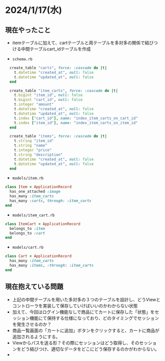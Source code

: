 # 2024/1/17(水)

## 現在やったこと
* itemテーブルに加えて、cartテーブルと両テーブルを多対多の関係で結びつける中間テーブルcart_idテーブルを作成

* ``schema.rb``
```schema.rb
  create_table "carts", force: :cascade do |t|
    t.datetime "created_at", null: false
    t.datetime "updated_at", null: false
  end

  create_table "item_carts", force: :cascade do |t|
    t.bigint "item_id", null: false
    t.bigint "cart_id", null: false
    t.integer "amount"
    t.datetime "created_at", null: false
    t.datetime "updated_at", null: false
    t.index ["cart_id"], name: "index_item_carts_on_cart_id"
    t.index ["item_id"], name: "index_item_carts_on_item_id"
  end

  create_table "items", force: :cascade do |t|
    t.string "item_id"
    t.string "name"
    t.integer "price"
    t.string "description"
    t.datetime "created_at", null: false
    t.datetime "updated_at", null: false
  end
```
* ``models/item.rb``
```models/item.rb
class Item < ApplicationRecord
  has_one_attached :image
  has_many :item_carts
  has_many :carts, through: :item_carts
end

```
* ``models/item_cart.rb``
```models/item_cart.rb
class ItemCart < ApplicationRecord
  belongs_to :item
  belongs_to :cart
end
```
* ``models/cart.rb``
```models/cart.rb
class Cart < ApplicationRecord
  has_many :item_carts
  has_many :items, :through: :item_carts
end
```

## 現在抱えている問題
* 上記の中間テーブルを用いた多対多の３つのテーブルを設計し、どうViewとコントローラを実装して保存していけばいいのかわからない状態
* 加えて、今回はログイン機能なしで商品にてカートに保存した「状態」をセッション機能にて保持する仕様になっており、どのタイミングでセッションを発生させるのか？
* 商品一覧画面の「カートに追加」ボタンをクリックすると、カートに商品が追加されるようにする。
* Viewからパスを送る形？その際にセッションはどう取得し、そのセッションをどう結びつけ、適切なデータをどこにどう保存するのかがわからない。
* 
